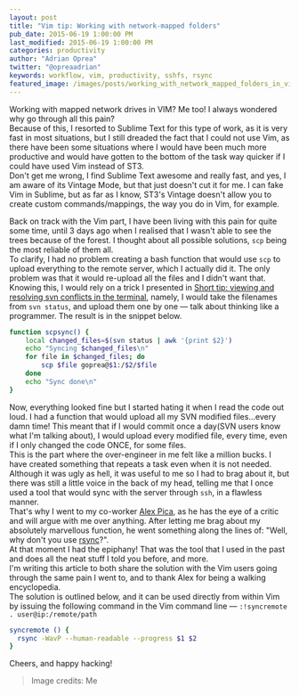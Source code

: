 ```yaml
---
layout: post
title: "Vim tip: Working with network-mapped folders"
pub_date: 2015-06-19 1:00:00 PM
last_modified: 2015-06-19 1:00:00 PM
categories: productivity
author: "Adrian Oprea"
twitter: "@opreaadrian"
keywords: workflow, vim, productivity, sshfs, rsync
featured_image: /images/posts/working_with_network_mapped_folders_in_vim/paper_vim.jpg
---
```


Working with mapped network drives in VIM? Me too! I always wondered why go through all this pain?  
Because of this, I resorted to Sublime Text for this type of work, as it is very fast in most situations,
but I still dreaded the fact that I could not use Vim, as there have been some situations where I
would have been much more productive and would have gotten to the bottom of the task way quicker if I could have used Vim instead of ST3.  
Don't get me wrong, I find Sublime Text awesome and really fast, and yes, I am aware of its Vintage Mode, but that just
doesn't cut it for me. I can fake Vim in Sublime, but as far as I know, ST3's Vintage  doesn't allow you to create
custom commands/mappings, the way you do in Vim, for example.

Back on track with the Vim part, I have been living with this pain for quite some time,
until 3 days ago when I realised that I wasn't able to see the trees because of the forest.
I thought about all possible solutions, `scp` being the most reliable of them all.  
To clarify, I had no problem creating a bash function that would use `scp` to upload everything to the remote server, which I actually did it.
The only problem was that it would re-upload all the files and I didn't want that.
Knowing this, I would rely on a trick I presented in
[Short tip: viewing and resolving svn conflicts in the terminal](https://codesi.nz/short-tip-viewing-and-resolving-svn-conflicts-in-the-terminal/), 
namely, I would take the filenames from `svn status`, and upload them one by one &mdash; talk about thinking like a programmer. The result is in the snippet below.

```bash
function scpsync() {
    local changed_files=$(svn status | awk '{print $2}')
    echo "Syncing $changed_files\n"
    for file in $changed_files; do
        scp $file goprea@$1:/$2/$file
    done
    echo "Sync done\n"
}
```

Now, everything looked fine but I started hating it when I read the code out loud.
I had a function that would upload all my SVN modified files…every damn time!
This meant that if I would commit once a day(SVN users know what I'm talking about),
I would upload every modified file, every time, even if I only changed the code ONCE, for some files.  
This is the part where the over-engineer in me felt like a million bucks.
I have created something that repeats a task even when it is not needed. Although it was ugly as hell,
it was useful to me so I had to brag about it, but there was still a little voice in the back of my head,
telling me that I once used a tool that would sync with the server through `ssh`, in a flawless manner.  
That's why I went to my co-worker [Alex Pica](https://github.com/pennycoders), as he has the eye of a critic and will argue with me over anything.
After letting me brag about my absolutely marvellous function, he went something along the lines of: "Well, why don't you use [rsync](https://en.wikipedia.org/wiki/Rsync)?".  
At that moment I had the epiphany! That was the tool that I used in the past and does all the neat stuff I told you before, and more.  
I'm writing this article to both share the solution with the Vim users going through the same pain I went to, and to thank Alex for being a walking encyclopedia.  
The solution is outlined below, and it can be used directly from within Vim by issuing the following command in the Vim command line &mdash; `:!syncremote . user@ip:/remote/path`

```bash
syncremote () {
  rsync -WavP --human-readable --progress $1 $2
}
```

Cheers, and happy hacking!

> Image credits: Me
